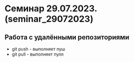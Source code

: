 ﻿# Семинар 29.07.2023. (seminar_29072023)
## Работа с удалёнными репозиториями
* git push - выполняет пуш
* git pull - выполняет пулл